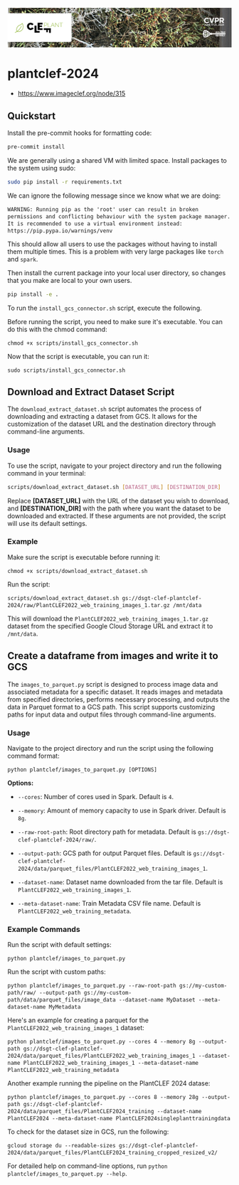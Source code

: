 ![banner](/figures/plantclef-banner.png)

# plantclef-2024

- https://www.imageclef.org/node/315

## Quickstart

Install the pre-commit hooks for formatting code:

```bash
pre-commit install
```

We are generally using a shared VM with limited space.
Install packages to the system using sudo:

```bash
sudo pip install -r requirements.txt
```

We can ignore the following message since we know what we are doing:

```
WARNING: Running pip as the 'root' user can result in broken permissions and conflicting behaviour with the system package manager. It is recommended to use a virtual environment instead: https://pip.pypa.io/warnings/venv
```

This should allow all users to use the packages without having to install them multiple times.
This is a problem with very large packages like `torch` and `spark`.

Then install the current package into your local user directory, so changes that you make are local to your own users.

```bash
pip install -e .
```

To run the `install_gcs_connector.sh` script, execute the following.

Before running the script, you need to make sure it's executable. You can do this with the chmod command:

```
chmod +x scripts/install_gcs_connector.sh
```

Now that the script is executable, you can run it:

```
sudo scripts/install_gcs_connector.sh
```

## Download and Extract Dataset Script

The `download_extract_dataset.sh` script automates the process of downloading and extracting a dataset from GCS. It allows for the customization of the dataset URL and the destination directory through command-line arguments.

### Usage

To use the script, navigate to your project directory and run the following command in your terminal:

```bash
scripts/download_extract_dataset.sh [DATASET_URL] [DESTINATION_DIR]
```

Replace **[DATASET_URL]** with the URL of the dataset you wish to download, and **[DESTINATION_DIR]** with the path where you want the dataset to be downloaded and extracted. If these arguments are not provided, the script will use its default settings.

### Example

Make sure the script is executable before running it:

```
chmod +x scripts/download_extract_dataset.sh
```

Run the script:

```
scripts/download_extract_dataset.sh gs://dsgt-clef-plantclef-2024/raw/PlantCLEF2022_web_training_images_1.tar.gz /mnt/data
```

This will download the `PlantCLEF2022_web_training_images_1.tar.gz` dataset from the specified Google Cloud Storage URL and extract it to `/mnt/data`.

## Create a dataframe from images and write it to GCS

The `images_to_parquet.py` script is designed to process image data and associated metadata for a specific dataset. It reads images and metadata from specified directories, performs necessary processing, and outputs the data in Parquet format to a GCS path. This script supports customizing paths for input data and output files through command-line arguments.

### Usage

Navigate to the project directory and run the script using the following command format:

```
python plantclef/images_to_parquet.py [OPTIONS]
```

**Options:**

- `--cores`: Number of cores used in Spark. Default is `4`.

- `--memory`: Amount of memory capacity to use in Spark driver. Default is `8g`.

- `--raw-root-path`: Root directory path for metadata. Default is `gs://dsgt-clef-plantclef-2024/raw/`.

- `--output-path`: GCS path for output Parquet files. Default is `gs://dsgt-clef-plantclef-2024/data/parquet_files/PlantCLEF2022_web_training_images_1`.

- `--dataset-name`: Dataset name downloaded from the tar file. Default is `PlantCLEF2022_web_training_images_1`.

- `--meta-dataset-name`: Train Metadata CSV file name. Default is `PlantCLEF2022_web_training_metadata`.

### Example Commands

Run the script with default settings:

```
python plantclef/images_to_parquet.py
```

Run the script with custom paths:

```
python plantclef/images_to_parquet.py --raw-root-path gs://my-custom-path/raw/ --output-path gs://my-custom-path/data/parquet_files/image_data --dataset-name MyDataset --meta-dataset-name MyMetadata
```

Here's an example for creating a parquet for the `PlantCLEF2022_web_training_images_1` dataset:

```
python plantclef/images_to_parquet.py --cores 4 --memory 8g --output-path gs://dsgt-clef-plantclef-2024/data/parquet_files/PlantCLEF2022_web_training_images_1 --dataset-name PlantCLEF2022_web_training_images_1 --meta-dataset-name PlantCLEF2022_web_training_metadata
```

Another example running the pipeline on the PlantCLEF 2024 datase:

```
python plantclef/images_to_parquet.py --cores 8 --memory 28g --output-path gs://dsgt-clef-plantclef-2024/data/parquet_files/PlantCLEF2024_training --dataset-name PlantCLEF2024 --meta-dataset-name PlantCLEF2024singleplanttrainingdata
```

To check for the dataset size in GCS, run the following:

```
gcloud storage du --readable-sizes gs://dsgt-clef-plantclef-2024/data/parquet_files/PlantCLEF2024_training_cropped_resized_v2/
```

For detailed help on command-line options, run `python plantclef/images_to_parquet.py --help`.
